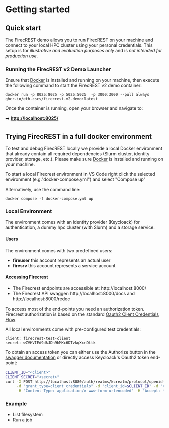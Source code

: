 # Getting started

## Quick start

The FirecREST demo allows you to run FirecREST on your machine and connect to your local HPC cluster using your personal credentials.
This setup is for *illustrative and evaluation purposes only* and is *not intended for production use*.

### Running the FirecREST v2 Demo Launcher

Ensure that [Docker](https://www.docker.com/) is installed and running on your machine, then execute the following command to start the FirecREST v2 demo container:

```console
docker run -p 8025:8025 -p 5025:5025  -p 3000:3000 --pull always ghcr.io/eth-cscs/firecrest-v2-demo:latest
```

Once the container is running, open your browser and navigate to:

➡️ **[http://localhost:8025/](http://localhost:8025/)**


## Trying FirecREST in a full docker environment

To test and debug FirecREST locally we provide a local Docker environment that already contain all required dependencies (Slurm cluster, identity provider, storage, etc.). Please make sure [Docker](https://www.docker.com/) is installed and running on your machine.

To start a local Firecrest environment in VS Code right click the selected environment (e.g."docker-compose.yml") and select "Compose up"

Alternatively, use the command line:
```console
docker compose -f docker-compose.yml up
```
### Local Environment

The environment comes with an identity provider (Keycloack) for authentication, a dummy hpc cluster (with Slurm) and a storage service.


#### Users

The environment comes with two predefined users:

- **fireuser** this account represents an actual user
- **firesrv** this account represents a service account 


#### Accessing Firecrest

- The Firecrest endpoints are accessible at: http://localhost:8000/
- The Firecrest API swagger: http://localhost:8000/docs and http://localhost:8000/redoc

To access most of the end-points you need an authorization token. Firecrest authorization is based on the standard [Oauth2 Client Credentials Flow](https://auth0.com/docs/get-started/authentication-and-authorization-flow/client-credentials-flow)


All local environments come with pre-configured test credentials:

```credentials
client: firecrest-test-client
secret: wZVHVIEd9dkJDh9hMKc6DTvkqXxnDttk
```

To obtain an access token you can either use the Authorize button in the [swagger documentation](http://localhost:8000/docs) or directly access Keycloack's Oauth2 token end-point:
```bash
CLIENT_ID="<client>"
CLIENT_SECRET="<secret>"
curl -X POST http://localhost:8080/auth/realms/kcrealm/protocol/openid-connect/token \
     -d "grant_type=client_credentials" -d "client_id=$CLIENT_ID" -d "client_secret=$CLIENT_SECRET" \
     -H "Content-Type: application/x-www-form-urlencoded" -H "Accept: */*"
```

### Example

- List filesystem
- Run a job


